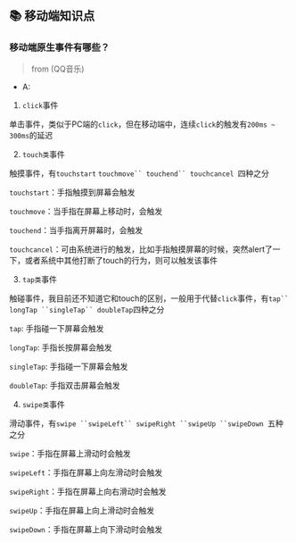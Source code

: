 ## 📚 移动端知识点
### 移动端原生事件有哪些？
> from (QQ音乐)
- A:
1. `click`事件

单击事件，类似于PC端的`click`，但在移动端中，连续`click`的触发有`200ms ~ 300ms`的延迟

 

2. `touch类`事件

触摸事件，有`touchstart` `touchmove`` touchend`` touchcancel `四种之分

`touchstart`：手指触摸到屏幕会触发

`touchmove`：当手指在屏幕上移动时，会触发

`touchend`：当手指离开屏幕时，会触发

`touchcancel`：可由系统进行的触发，比如手指触摸屏幕的时候，突然alert了一下，或者系统中其他打断了touch的行为，则可以触发该事件

 

3. `tap类`事件

触碰事件，我目前还不知道它和touch的区别，一般用于代替`click`事件，有`tap`` longTap ``singleTap`` doubleTap`四种之分

`tap`: 手指碰一下屏幕会触发

`longTap`: 手指长按屏幕会触发

`singleTap`: 手指碰一下屏幕会触发

`doubleTap`: 手指双击屏幕会触发

 

4. `swipe类`事件

滑动事件，有`swipe ``swipeLeft`` swipeRight ``swipeUp ``swipeDown `五种之分

`swipe`：手指在屏幕上滑动时会触发

`swipeLeft`：手指在屏幕上向左滑动时会触发

`swipeRight`：手指在屏幕上向右滑动时会触发

`swipeUp`：手指在屏幕上向上滑动时会触发

`swipeDown`：手指在屏幕上向下滑动时会触发